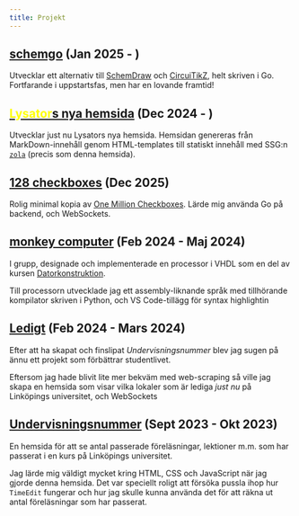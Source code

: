```yaml
---
title: Projekt
---
```


## [schemgo](https://github.com/sermuns/schemgo) (Jan 2025 - )

Utvecklar ett alternativ till [SchemDraw](https://schemdraw.readthedocs.io/en/stable/) och [CircuiTikZ](https://www.overleaf.com/learn/latex/CircuiTikz_package), helt skriven i Go. Fortfarande i uppstartsfas, men har en lovande framtid!

## [<span style="color: yellow;">Lysator</span>s nya hemsida](https://git.lysator.liu.se/www/hemsida) (Dec 2024 - )

Utvecklar just nu Lysators nya hemsida. Hemsidan genereras från MarkDown-innehåll genom HTML-templates till statiskt innehåll med SSG:n [`zola`](https://www.getzola.org/documentation/getting-started/overview/) (precis som denna hemsida).

## [128 checkboxes](https://lysator.liu.se/~sermuns/checkboxes) (Dec 2025)

Rolig minimal kopia av [One Million Checkboxes](https://onemillioncheckboxes.com/). Lärde mig använda Go på backend, och WebSockets.

## [monkey computer](https://github.com/sermuns/monkey-computer) (Feb 2024 - Maj 2024)

I grupp, designade och implementerade en processor i VHDL som en del av kursen [Datorkonstruktion](https://studieinfo.liu.se/kurs/tsea83/vt-2018#syllabus).

Till processorn utvecklade jag ett
assembly-liknande språk med tillhörande kompilator skriven i Python, och
VS Code-tillägg för syntax highlightin 

## [Ledigt](http://ledigt.samake.se) (Feb 2024 - Mars 2024)

Efter att ha skapat och finslipat _Undervisningsnummer_ blev jag sugen på ännu ett projekt som förbättrar studentlivet.

Eftersom jag hade blivit lite mer bekväm med web-scraping så ville jag skapa en hemsida som visar vilka lokaler som är lediga _just nu_ på Linköpings universitet, och WebSockets

## [Undervisningsnummer](http://un.samake.se) (Sept 2023 - Okt 2023)

En hemsida för att se antal passerade föreläsningar, lektioner m.m. som har passerat i en kurs på Linköpings universitet.

Jag lärde mig väldigt mycket kring HTML, CSS och JavaScript när jag gjorde denna hemsida. Det var speciellt roligt att försöka pussla ihop hur `TimeEdit` fungerar och hur jag skulle kunna använda det för att räkna ut antal föreläsningar som har passerat.

